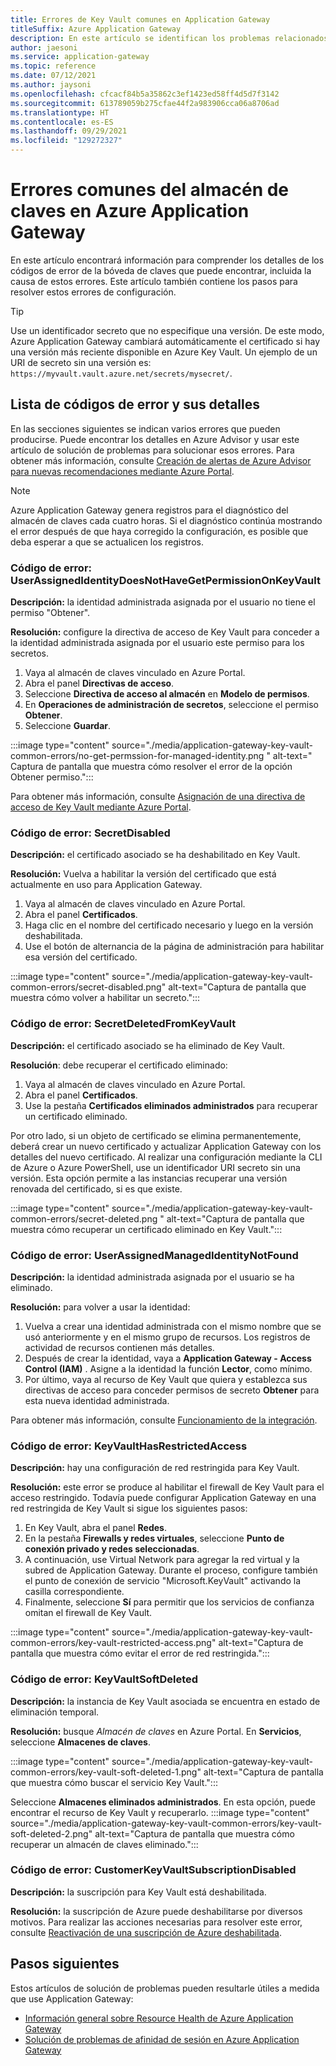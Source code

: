 ```yaml
---
title: Errores de Key Vault comunes en Application Gateway
titleSuffix: Azure Application Gateway
description: En este artículo se identifican los problemas relacionados con el almacén de claves y se ofrecen soluciones para resolverlos y así poder realizar operaciones de Application Gateway sin problemas.
author: jaesoni
ms.service: application-gateway
ms.topic: reference
ms.date: 07/12/2021
ms.author: jaysoni
ms.openlocfilehash: cfcacf84b5a35862c3ef1423ed58ff4d5d7f3142
ms.sourcegitcommit: 613789059b275cfae44f2a983906cca06a8706ad
ms.translationtype: HT
ms.contentlocale: es-ES
ms.lasthandoff: 09/29/2021
ms.locfileid: "129272327"
---
```

# <a name="common-key-vault-errors-in-azure-application-gateway"></a>Errores comunes del almacén de claves en Azure Application Gateway

En este artículo encontrará información para comprender los detalles de los códigos de error de la bóveda de claves que puede encontrar, incluida la causa de estos errores. Este artículo también contiene los pasos para resolver estos errores de configuración.

> [!TIP]
> Use un identificador secreto que no especifique una versión. De este modo, Azure Application Gateway cambiará automáticamente el certificado si hay una versión más reciente disponible en Azure Key Vault. Un ejemplo de un URI de secreto sin una versión es: `https://myvault.vault.azure.net/secrets/mysecret/`.

## <a name="list-of-error-codes-and-their-details"></a>Lista de códigos de error y sus detalles

En las secciones siguientes se indican varios errores que pueden producirse. Puede encontrar los detalles en Azure Advisor y usar este artículo de solución de problemas para solucionar esos errores. Para obtener más información, consulte [Creación de alertas de Azure Advisor para nuevas recomendaciones mediante Azure Portal](../advisor/advisor-alerts-portal.md).

> [!NOTE]
> Azure Application Gateway genera registros para el diagnóstico del almacén de claves cada cuatro horas. Si el diagnóstico continúa mostrando el error después de que haya corregido la configuración, es posible que deba esperar a que se actualicen los registros.

[comment]: # (Código de error 1)
### <a name="error-code-userassignedidentitydoesnothavegetpermissiononkeyvault"></a>Código de error: UserAssignedIdentityDoesNotHaveGetPermissionOnKeyVault 

**Descripción:** la identidad administrada asignada por el usuario no tiene el permiso "Obtener". 

**Resolución:** configure la directiva de acceso de Key Vault para conceder a la identidad administrada asignada por el usuario este permiso para los secretos. 
1. Vaya al almacén de claves vinculado en Azure Portal.
1. Abra el panel **Directivas de acceso**.
1. Seleccione **Directiva de acceso al almacén** en **Modelo de permisos**.
1. En **Operaciones de administración de secretos**, seleccione el permiso **Obtener**.
1. Seleccione **Guardar**.

:::image type="content" source="./media/application-gateway-key-vault-common-errors/no-get-permssion-for-managed-identity.png " alt-text=" Captura de pantalla que muestra cómo resolver el error de la opción Obtener permiso.":::

Para obtener más información, consulte [Asignación de una directiva de acceso de Key Vault mediante Azure Portal](../key-vault/general/assign-access-policy-portal.md).

[comment]: # (Código de error 2)
### <a name="error-code-secretdisabled"></a>Código de error: SecretDisabled 

**Descripción:** el certificado asociado se ha deshabilitado en Key Vault. 

**Resolución:** Vuelva a habilitar la versión del certificado que está actualmente en uso para Application Gateway.
1. Vaya al almacén de claves vinculado en Azure Portal.
1. Abra el panel **Certificados**.
1. Haga clic en el nombre del certificado necesario y luego en la versión deshabilitada.
1. Use el botón de alternancia de la página de administración para habilitar esa versión del certificado.

:::image type="content" source="./media/application-gateway-key-vault-common-errors/secret-disabled.png" alt-text="Captura de pantalla que muestra cómo volver a habilitar un secreto.":::

[comment]: # (Código de error 3)
### <a name="error-code-secretdeletedfromkeyvault"></a>Código de error: SecretDeletedFromKeyVault 

**Descripción:** el certificado asociado se ha eliminado de Key Vault. 

**Resolución**: debe recuperar el certificado eliminado: 
1. Vaya al almacén de claves vinculado en Azure Portal.
1. Abra el panel **Certificados**.
1. Use la pestaña **Certificados eliminados administrados** para recuperar un certificado eliminado.

Por otro lado, si un objeto de certificado se elimina permanentemente, deberá crear un nuevo certificado y actualizar Application Gateway con los detalles del nuevo certificado. Al realizar una configuración mediante la CLI de Azure o Azure PowerShell, use un identificador URI secreto sin una versión. Esta opción permite a las instancias recuperar una versión renovada del certificado, si es que existe.

:::image type="content" source="./media/application-gateway-key-vault-common-errors/secret-deleted.png " alt-text="Captura de pantalla que muestra cómo recuperar un certificado eliminado en Key Vault.":::

[comment]: # (Código de error 4)
### <a name="error-code-userassignedmanagedidentitynotfound"></a>Código de error: UserAssignedManagedIdentityNotFound 

**Descripción:** la identidad administrada asignada por el usuario se ha eliminado. 

**Resolución:** para volver a usar la identidad:
1. Vuelva a crear una identidad administrada con el mismo nombre que se usó anteriormente y en el mismo grupo de recursos. Los registros de actividad de recursos contienen más detalles. 
1. Después de crear la identidad, vaya a **Application Gateway - Access Control (IAM)** . Asigne a la identidad la función **Lector**, como mínimo.
1. Por último, vaya al recurso de Key Vault que quiera y establezca sus directivas de acceso para conceder permisos de secreto **Obtener** para esta nueva identidad administrada. 

Para obtener más información, consulte [Funcionamiento de la integración](./key-vault-certs.md#how-integration-works).

[comment]: # (Código de error 5)
### <a name="error-code-keyvaulthasrestrictedaccess"></a>Código de error: KeyVaultHasRestrictedAccess

**Descripción:** hay una configuración de red restringida para Key Vault. 

**Resolución:** este error se produce al habilitar el firewall de Key Vault para el acceso restringido. Todavía puede configurar Application Gateway en una red restringida de Key Vault si sigue los siguientes pasos:
1. En Key Vault, abra el panel **Redes**.
1. En la pestaña **Firewalls y redes virtuales**, seleccione **Punto de conexión privado y redes seleccionadas**.
1. A continuación, use Virtual Network para agregar la red virtual y la subred de Application Gateway. Durante el proceso, configure también el punto de conexión de servicio "Microsoft.KeyVault" activando la casilla correspondiente.
1. Finalmente, seleccione **Sí** para permitir que los servicios de confianza omitan el firewall de Key Vault.

:::image type="content" source="./media/application-gateway-key-vault-common-errors/key-vault-restricted-access.png" alt-text="Captura de pantalla que muestra cómo evitar el error de red restringida.":::

[comment]: # (Código de error 6)
### <a name="error-code-keyvaultsoftdeleted"></a>Código de error: KeyVaultSoftDeleted 

**Descripción:** la instancia de Key Vault asociada se encuentra en estado de eliminación temporal. 

**Resolución:** busque *Almacén de claves* en Azure Portal. En **Servicios**, seleccione **Almacenes de claves**.

:::image type="content" source="./media/application-gateway-key-vault-common-errors/key-vault-soft-deleted-1.png" alt-text="Captura de pantalla que muestra cómo buscar el servicio Key Vault.":::

Seleccione **Almacenes eliminados administrados**. En esta opción, puede encontrar el recurso de Key Vault y recuperarlo.
:::image type="content" source="./media/application-gateway-key-vault-common-errors/key-vault-soft-deleted-2.png" alt-text="Captura de pantalla que muestra cómo recuperar un almacén de claves eliminado.":::

[comment]: # (Código de error 7)
### <a name="error-code-customerkeyvaultsubscriptiondisabled"></a>Código de error: CustomerKeyVaultSubscriptionDisabled 

**Descripción:** la suscripción para Key Vault está deshabilitada. 

**Resolución:** la suscripción de Azure puede deshabilitarse por diversos motivos. Para realizar las acciones necesarias para resolver este error, consulte [Reactivación de una suscripción de Azure deshabilitada](../cost-management-billing/manage/subscription-disabled.md).

## <a name="next-steps"></a>Pasos siguientes

Estos artículos de solución de problemas pueden resultarle útiles a medida que use Application Gateway:

- [Información general sobre Resource Health de Azure Application Gateway](resource-health-overview.md)
- [Solución de problemas de afinidad de sesión en Azure Application Gateway](how-to-troubleshoot-application-gateway-session-affinity-issues.md)
